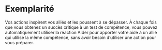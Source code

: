 # Exemplarité

<p>Vos actions inspirent vos alliés et les poussent à se dépasser. À chaque fois que vous obtenez un succès critique à un test de compétence, vous pouvez automatiquement utiliser la réaction Aider pour apporter votre aide à un allié qui utilise la même compétence, sans avoir besoin d’utiliser une action pour vous préparer.</p>